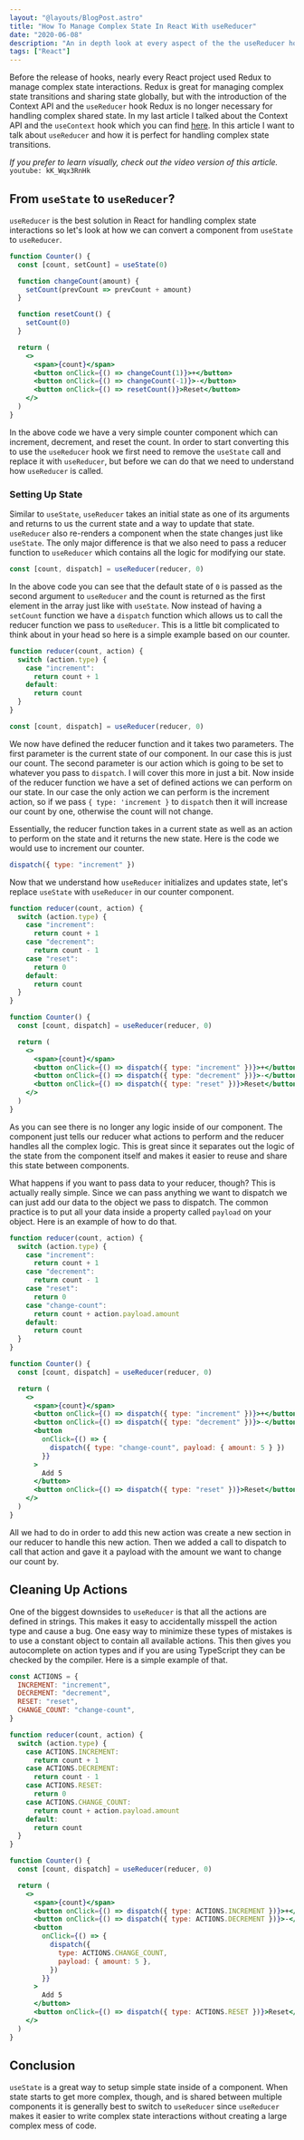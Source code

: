 ```yaml
---
layout: "@layouts/BlogPost.astro"
title: "How To Manage Complex State In React With useReducer"
date: "2020-06-08"
description: "An in depth look at every aspect of the the useReducer hook in React."
tags: ["React"]
---
```


Before the release of hooks, nearly every React project used Redux to manage complex state interactions. Redux is great for managing complex state transitions and sharing state globally, but with the introduction of the Context API and the `useReducer` hook Redux is no longer necessary for handling complex shared state. In my last article I talked about the Context API and the `useContext` hook which you can find [here](/2020-06/use-context). In this article I want to talk about `useReducer` and how it is perfect for handling complex state transitions.

_If you prefer to learn visually, check out the video version of this article._
`youtube: kK_Wqx3RnHk`

## From `useState` to `useReducer`?

`useReducer` is the best solution in React for handling complex state interactions so let's look at how we can convert a component from `useState` to `useReducer`.

```jsx
function Counter() {
  const [count, setCount] = useState(0)

  function changeCount(amount) {
    setCount(prevCount => prevCount + amount)
  }

  function resetCount() {
    setCount(0)
  }

  return (
    <>
      <span>{count}</span>
      <button onClick={() => changeCount(1)}>+</button>
      <button onClick={() => changeCount(-1)}>-</button>
      <button onClick={() => resetCount()}>Reset</button>
    </>
  )
}
```

In the above code we have a very simple counter component which can increment, decrement, and reset the count. In order to start converting this to use the `useReducer` hook we first need to remove the `useState` call and replace it with `useReducer`, but before we can do that we need to understand how `useReducer` is called.

### Setting Up State

Similar to `useState`, `useReducer` takes an initial state as one of its arguments and returns to us the current state and a way to update that state. `useReducer` also re-renders a component when the state changes just like `useState`. The only major difference is that we also need to pass a reducer function to `useReducer` which contains all the logic for modifying our state.

```js
const [count, dispatch] = useReducer(reducer, 0)
```

In the above code you can see that the default state of `0` is passed as the second argument to `useReducer` and the count is returned as the first element in the array just like with `useState`. Now instead of having a `setCount` function we have a `dispatch` function which allows us to call the reducer function we pass to `useReducer`. This is a little bit complicated to think about in your head so here is a simple example based on our counter.

```js
function reducer(count, action) {
  switch (action.type) {
    case "increment":
      return count + 1
    default:
      return count
  }
}

const [count, dispatch] = useReducer(reducer, 0)
```

We now have defined the reducer function and it takes two parameters. The first parameter is the current state of our component. In our case this is just our count. The second parameter is our action which is going to be set to whatever you pass to `dispatch`. I will cover this more in just a bit. Now inside of the reducer function we have a set of defined actions we can perform on our state. In our case the only action we can perform is the increment action, so if we pass `{ type: 'increment }` to `dispatch` then it will increase our count by one, otherwise the count will not change.

Essentially, the reducer function takes in a current state as well as an action to perform on the state and it returns the new state. Here is the code we would use to increment our counter.

```js
dispatch({ type: "increment" })
```

Now that we understand how `useReducer` initializes and updates state, let's replace `useState` with `useReducer` in our counter component.

```jsx
function reducer(count, action) {
  switch (action.type) {
    case "increment":
      return count + 1
    case "decrement":
      return count - 1
    case "reset":
      return 0
    default:
      return count
  }
}

function Counter() {
  const [count, dispatch] = useReducer(reducer, 0)

  return (
    <>
      <span>{count}</span>
      <button onClick={() => dispatch({ type: "increment" })}>+</button>
      <button onClick={() => dispatch({ type: "decrement" })}>-</button>
      <button onClick={() => dispatch({ type: "reset" })}>Reset</button>
    </>
  )
}
```

As you can see there is no longer any logic inside of our component. The component just tells our reducer what actions to perform and the reducer handles all the complex logic. This is great since it separates out the logic of the state from the component itself and makes it easier to reuse and share this state between components.

What happens if you want to pass data to your reducer, though? This is actually really simple. Since we can pass anything we want to dispatch we can just add our data to the object we pass to dispatch. The common practice is to put all your data inside a property called `payload` on your object. Here is an example of how to do that.

```jsx
function reducer(count, action) {
  switch (action.type) {
    case "increment":
      return count + 1
    case "decrement":
      return count - 1
    case "reset":
      return 0
    case "change-count":
      return count + action.payload.amount
    default:
      return count
  }
}

function Counter() {
  const [count, dispatch] = useReducer(reducer, 0)

  return (
    <>
      <span>{count}</span>
      <button onClick={() => dispatch({ type: "increment" })}>+</button>
      <button onClick={() => dispatch({ type: "decrement" })}>-</button>
      <button
        onClick={() => {
          dispatch({ type: "change-count", payload: { amount: 5 } })
        }}
      >
        Add 5
      </button>
      <button onClick={() => dispatch({ type: "reset" })}>Reset</button>
    </>
  )
}
```

All we had to do in order to add this new action was create a new section in our reducer to handle this new action. Then we added a call to dispatch to call that action and gave it a payload with the amount we want to change our count by.

## Cleaning Up Actions

One of the biggest downsides to `useReducer` is that all the actions are defined in strings. This makes it easy to accidentally misspell the action type and cause a bug. One easy way to minimize these types of mistakes is to use a constant object to contain all available actions. This then gives you autocomplete on action types and if you are using TypeScript they can be checked by the compiler. Here is a simple example of that.

```jsx {1-6,10,12,14,16,29,32,37,43}
const ACTIONS = {
  INCREMENT: "increment",
  DECREMENT: "decrement",
  RESET: "reset",
  CHANGE_COUNT: "change-count",
}

function reducer(count, action) {
  switch (action.type) {
    case ACTIONS.INCREMENT:
      return count + 1
    case ACTIONS.DECREMENT:
      return count - 1
    case ACTIONS.RESET:
      return 0
    case ACTIONS.CHANGE_COUNT:
      return count + action.payload.amount
    default:
      return count
  }
}

function Counter() {
  const [count, dispatch] = useReducer(reducer, 0)

  return (
    <>
      <span>{count}</span>
      <button onClick={() => dispatch({ type: ACTIONS.INCREMENT })}>+</button>
      <button onClick={() => dispatch({ type: ACTIONS.DECREMENT })}>-</button>
      <button
        onClick={() => {
          dispatch({
            type: ACTIONS.CHANGE_COUNT,
            payload: { amount: 5 },
          })
        }}
      >
        Add 5
      </button>
      <button onClick={() => dispatch({ type: ACTIONS.RESET })}>Reset</button>
    </>
  )
}
```

## Conclusion

`useState` is a great way to setup simple state inside of a component. When state starts to get more complex, though, and is shared between multiple components it is generally best to switch to `useReducer` since `useReducer` makes it easier to write complex state interactions without creating a large complex mess of code.
